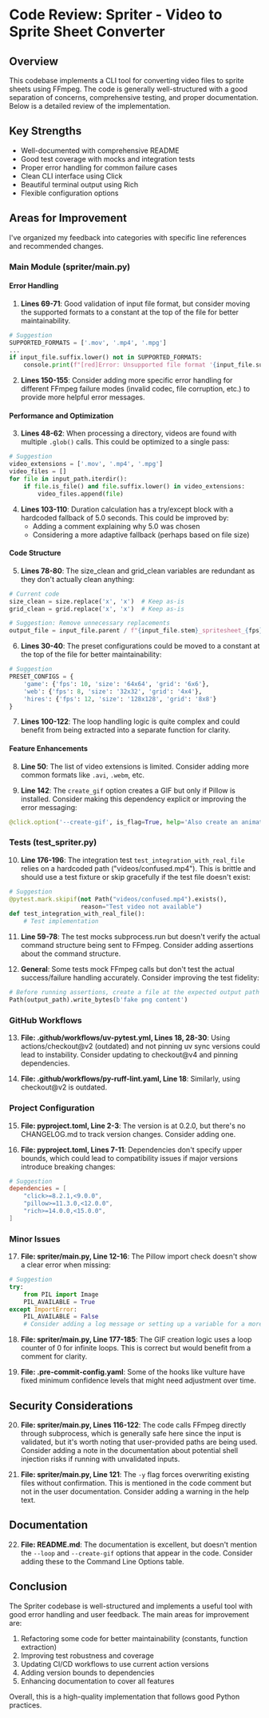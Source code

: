 # Code Review: Spriter - Video to Sprite Sheet Converter

## Overview

This codebase implements a CLI tool for converting video files to sprite sheets using FFmpeg. The code is generally well-structured with a good separation of concerns, comprehensive testing, and proper documentation. Below is a detailed review of the implementation.

## Key Strengths

- Well-documented with comprehensive README
- Good test coverage with mocks and integration tests
- Proper error handling for common failure cases
- Clean CLI interface using Click
- Beautiful terminal output using Rich
- Flexible configuration options

## Areas for Improvement

I've organized my feedback into categories with specific line references and recommended changes.

### Main Module (spriter/main.py)

#### Error Handling

1. **Lines 69-71**: Good validation of input file format, but consider moving the supported formats to a constant at the top of the file for better maintainability.

```python
# Suggestion
SUPPORTED_FORMATS = ['.mov', '.mp4', '.mpg']
...
if input_file.suffix.lower() not in SUPPORTED_FORMATS:
    console.print(f"[red]Error: Unsupported file format '{input_file.suffix}'. Supported formats: {', '.join(SUPPORTED_FORMATS)}[/red]")
```

2. **Lines 150-155**: Consider adding more specific error handling for different FFmpeg failure modes (invalid codec, file corruption, etc.) to provide more helpful error messages.

#### Performance and Optimization

3. **Lines 48-62**: When processing a directory, videos are found with multiple `.glob()` calls. This could be optimized to a single pass:

```python
# Suggestion
video_extensions = ['.mov', '.mp4', '.mpg']
video_files = []
for file in input_path.iterdir():
    if file.is_file() and file.suffix.lower() in video_extensions:
        video_files.append(file)
```

4. **Lines 103-110**: Duration calculation has a try/except block with a hardcoded fallback of 5.0 seconds. This could be improved by:
   - Adding a comment explaining why 5.0 was chosen
   - Considering a more adaptive fallback (perhaps based on file size)

#### Code Structure

5. **Lines 78-80**: The size_clean and grid_clean variables are redundant as they don't actually clean anything:

```python
# Current code
size_clean = size.replace('x', 'x')  # Keep as-is
grid_clean = grid.replace('x', 'x')  # Keep as-is

# Suggestion: Remove unnecessary replacements
output_file = input_file.parent / f"{input_file.stem}_spritesheet_{fps}fps_{size}_{grid}.png"
```

6. **Lines 30-40**: The preset configurations could be moved to a constant at the top of the file for better maintainability:

```python
# Suggestion
PRESET_CONFIGS = {
    'game': {'fps': 10, 'size': '64x64', 'grid': '6x6'},
    'web': {'fps': 8, 'size': '32x32', 'grid': '4x4'},
    'hires': {'fps': 12, 'size': '128x128', 'grid': '8x8'}
}
```

7. **Lines 100-122**: The loop handling logic is quite complex and could benefit from being extracted into a separate function for clarity.

#### Feature Enhancements

8. **Line 50**: The list of video extensions is limited. Consider adding more common formats like `.avi`, `.webm`, etc.

9. **Line 142**: The `create_gif` option creates a GIF but only if Pillow is installed. Consider making this dependency explicit or improving the error messaging:

```python
@click.option('--create-gif', is_flag=True, help='Also create an animated GIF to test the loop (requires Pillow)')
```

### Tests (test_spriter.py)

10. **Line 176-196**: The integration test `test_integration_with_real_file` relies on a hardcoded path ("videos/confused.mp4"). This is brittle and should use a test fixture or skip gracefully if the test file doesn't exist:

```python
# Suggestion
@pytest.mark.skipif(not Path("videos/confused.mp4").exists(), 
                    reason="Test video not available")
def test_integration_with_real_file():
    # Test implementation
```

11. **Line 59-78**: The test mocks subprocess.run but doesn't verify the actual command structure being sent to FFmpeg. Consider adding assertions about the command structure.

12. **General**: Some tests mock FFmpeg calls but don't test the actual success/failure handling accurately. Consider improving the test fidelity:

```python
# Before running assertions, create a file at the expected output path to better simulate success
Path(output_path).write_bytes(b'fake png content')
```

### GitHub Workflows

13. **File: .github/workflows/uv-pytest.yml, Lines 18, 28-30**: Using actions/checkout@v2 (outdated) and not pinning uv sync versions could lead to instability. Consider updating to checkout@v4 and pinning dependencies.

14. **File: .github/workflows/py-ruff-lint.yaml, Line 18**: Similarly, using checkout@v2 is outdated.

### Project Configuration

15. **File: pyproject.toml, Line 2-3**: The version is at 0.2.0, but there's no CHANGELOG.md to track version changes. Consider adding one.

16. **File: pyproject.toml, Lines 7-11**: Dependencies don't specify upper bounds, which could lead to compatibility issues if major versions introduce breaking changes:

```toml
# Suggestion
dependencies = [
    "click>=8.2.1,<9.0.0",
    "pillow>=11.3.0,<12.0.0",
    "rich>=14.0.0,<15.0.0",
]
```

### Minor Issues

17. **File: spriter/main.py, Line 12-16**: The Pillow import check doesn't show a clear error when missing:

```python
# Suggestion
try:
    from PIL import Image
    PIL_AVAILABLE = True
except ImportError:
    PIL_AVAILABLE = False
    # Consider adding a log message or setting up a variable for a more user-friendly error later
```

18. **File: spriter/main.py, Line 177-185**: The GIF creation logic uses a loop counter of 0 for infinite loops. This is correct but would benefit from a comment for clarity.

19. **File: .pre-commit-config.yaml**: Some of the hooks like vulture have fixed minimum confidence levels that might need adjustment over time.

## Security Considerations

20. **File: spriter/main.py, Lines 116-122**: The code calls FFmpeg directly through subprocess, which is generally safe here since the input is validated, but it's worth noting that user-provided paths are being used. Consider adding a note in the documentation about potential shell injection risks if running with unvalidated inputs.

21. **File: spriter/main.py, Line 121**: The `-y` flag forces overwriting existing files without confirmation. This is mentioned in the code comment but not in the user documentation. Consider adding a warning in the help text.

## Documentation

22. **File: README.md**: The documentation is excellent, but doesn't mention the `--loop` and `--create-gif` options that appear in the code. Consider adding these to the Command Line Options table.

## Conclusion

The Spriter codebase is well-structured and implements a useful tool with good error handling and user feedback. The main areas for improvement are:

1. Refactoring some code for better maintainability (constants, function extraction)
2. Improving test robustness and coverage
3. Updating CI/CD workflows to use current action versions
4. Adding version bounds to dependencies
5. Enhancing documentation to cover all features

Overall, this is a high-quality implementation that follows good Python practices.
